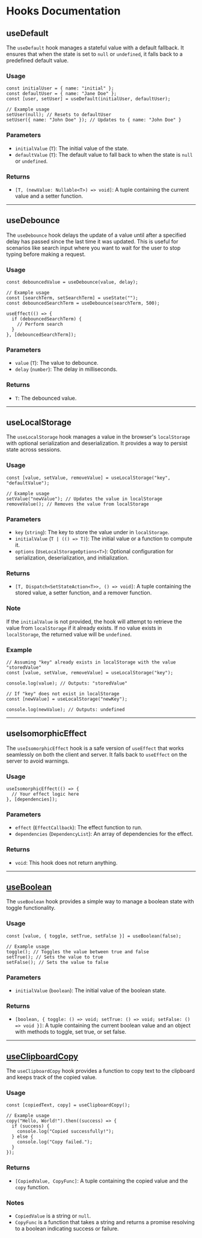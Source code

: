 # Hooks Documentation

## useDefault

The `useDefault` hook manages a stateful value with a default fallback. It ensures that when the state is set to `null` or `undefined`, it falls back to a predefined default value.

### Usage

```tsx
const initialUser = { name: "initial" };
const defaultUser = { name: "Jane Doe" };
const [user, setUser] = useDefault(initialUser, defaultUser);

// Example usage
setUser(null); // Resets to defaultUser
setUser({ name: "John Doe" }); // Updates to { name: "John Doe" }
```

### Parameters

- `initialValue` (`T`): The initial value of the state.
- `defaultValue` (`T`): The default value to fall back to when the state is `null` or `undefined`.

### Returns

- `[T, (newValue: Nullable<T>) => void]`: A tuple containing the current value and a setter function.

---

## useDebounce

The `useDebounce` hook delays the update of a value until after a specified delay has passed since the last time it was updated. This is useful for scenarios like search input where you want to wait for the user to stop typing before making a request.

### Usage

```tsx
const debouncedValue = useDebounce(value, delay);

// Example usage
const [searchTerm, setSearchTerm] = useState("");
const debouncedSearchTerm = useDebounce(searchTerm, 500);

useEffect(() => {
  if (debouncedSearchTerm) {
    // Perform search
  }
}, [debouncedSearchTerm]);
```

### Parameters

- `value` (`T`): The value to debounce.
- `delay` (`number`): The delay in milliseconds.

### Returns

- `T`: The debounced value.

---

## useLocalStorage

The `useLocalStorage` hook manages a value in the browser's `localStorage` with optional serialization and deserialization. It provides a way to persist state across sessions.

### Usage

```tsx
const [value, setValue, removeValue] = useLocalStorage("key", "defaultValue");

// Example usage
setValue("newValue"); // Updates the value in localStorage
removeValue(); // Removes the value from localStorage
```

### Parameters

- `key` (`string`): The key to store the value under in `localStorage`.
- `initialValue` (`T | (() => T)`): The initial value or a function to compute it.
- `options` (`UseLocalStorageOptions<T>`): Optional configuration for serialization, deserialization, and initialization.

### Returns

- `[T, Dispatch<SetStateAction<T>>, () => void]`: A tuple containing the stored value, a setter function, and a remover function.

### Note

If the `initialValue` is not provided, the hook will attempt to retrieve the value from `localStorage` if it already exists. If no value exists in `localStorage`, the returned value will be `undefined`.

### Example

```tsx
// Assuming "key" already exists in localStorage with the value "storedValue"
const [value, setValue, removeValue] = useLocalStorage("key");

console.log(value); // Outputs: "storedValue"

// If "key" does not exist in localStorage
const [newValue] = useLocalStorage("newKey");

console.log(newValue); // Outputs: undefined
```

---

## useIsomorphicEffect

The `useIsomorphicEffect` hook is a safe version of `useEffect` that works seamlessly on both the client and server. It falls back to `useEffect` on the server to avoid warnings.

### Usage

```tsx
useIsomorphicEffect(() => {
  // Your effect logic here
}, [dependencies]);
```

### Parameters

- `effect` (`EffectCallback`): The effect function to run.
- `dependencies` (`DependencyList`): An array of dependencies for the effect.

### Returns

- `void`: This hook does not return anything.

---

## [useBoolean](src/hooks/use-boolean.ts)

The `useBoolean` hook provides a simple way to manage a boolean state with toggle functionality.

### Usage

```tsx
const [value, { toggle, setTrue, setFalse }] = useBoolean(false);

// Example usage
toggle(); // Toggles the value between true and false
setTrue(); // Sets the value to true
setFalse(); // Sets the value to false
```

### Parameters

- `initialValue` (`boolean`): The initial value of the boolean state.

### Returns

- `[boolean, { toggle: () => void; setTrue: () => void; setFalse: () => void }]`: A tuple containing the current boolean value and an object with methods to toggle, set true, or set false.

---

## [useClipboardCopy](src/hooks/use-clipboard-copy.ts)

The `useClipboardCopy` hook provides a function to copy text to the clipboard and keeps track of the copied value.

### Usage

```tsx
const [copiedText, copy] = useClipboardCopy();

// Example usage
copy("Hello, World!").then((success) => {
  if (success) {
    console.log("Copied successfully!");
  } else {
    console.log("Copy failed.");
  }
});
```

### Returns

- `[CopiedValue, CopyFunc]`: A tuple containing the copied value and the `copy` function.

### Notes

- `CopiedValue` is a string or `null`.
- `CopyFunc` is a function that takes a string and returns a promise resolving to a boolean indicating success or failure.
